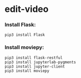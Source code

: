 # edit-video

### Install Flask: 
```
pip3 install Flask
```

### Install moviepy: 
```
pip3 install flask-restful
pip3 install jupyterlab-pygments
pip3 install jupyter-client
pip3 install moviepy
```
